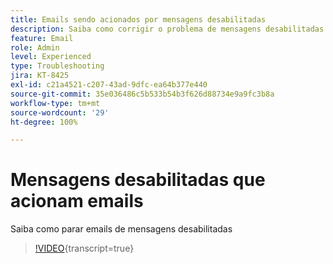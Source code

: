 ```yaml
---
title: Emails sendo acionados por mensagens desabilitadas
description: Saiba como corrigir o problema de mensagens desabilitadas que acionam emails
feature: Email
role: Admin
level: Experienced
type: Troubleshooting
jira: KT-8425
exl-id: c21a4521-c207-43ad-9dfc-ea64b377e440
source-git-commit: 35e036486c5b533b54b3f626d88734e9a9fc3b8a
workflow-type: tm+mt
source-wordcount: '29'
ht-degree: 100%

---
```


# Mensagens desabilitadas que acionam emails

Saiba como parar emails de mensagens desabilitadas
>[!VIDEO](https://video.tv.adobe.com/v/3437116?quality=12&learn=on&captions=por_br){transcript=true}
